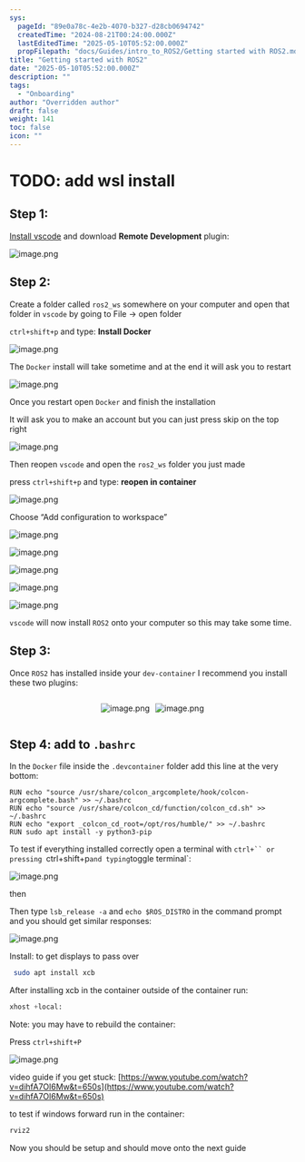 ```yaml
---
sys:
  pageId: "89e0a78c-4e2b-4070-b327-d28cb0694742"
  createdTime: "2024-08-21T00:24:00.000Z"
  lastEditedTime: "2025-05-10T05:52:00.000Z"
  propFilepath: "docs/Guides/intro_to_ROS2/Getting started with ROS2.md"
title: "Getting started with ROS2"
date: "2025-05-10T05:52:00.000Z"
description: ""
tags:
  - "Onboarding"
author: "Overridden author"
draft: false
weight: 141
toc: false
icon: ""
---
```


# TODO: add wsl install

## Step 1:

[Install vscode](https://code.visualstudio.com/download) and download **Remote Development** plugin:

![image.png](https://prod-files-secure.s3.us-west-2.amazonaws.com/d518164a-d88e-44d1-a4ee-3adb3bd8bce0/efb52993-1881-4a40-b95e-6f020334f022/image.png?X-Amz-Algorithm=AWS4-HMAC-SHA256&X-Amz-Content-Sha256=UNSIGNED-PAYLOAD&X-Amz-Credential=ASIAZI2LB466XE44CV2A%2F20250605%2Fus-west-2%2Fs3%2Faws4_request&X-Amz-Date=20250605T090950Z&X-Amz-Expires=3600&X-Amz-Security-Token=IQoJb3JpZ2luX2VjEGkaCXVzLXdlc3QtMiJIMEYCIQClx0axhKnBtIHO8chWrSQHbinpRDmM%2BKkgIoSxEQgUzgIhAJveJvNqfVlpPXS7t0wJg3bhAtgVT%2Bp5EGgg%2BnrbkcckKv8DCEIQABoMNjM3NDIzMTgzODA1IgyQRul9iS9apFC8T8kq3APqMAExjBP%2Fm2kD2oTyMHvPc6G40m9a8%2FWrnWtuUy5Ai94Vua2PIJyOo2yxNX5nItjlpznHEzrN1ZrrH%2B1XJ43uT9nPpZOFQEosZmB7nnpTzoG3GDN%2FsTXJFMnhNEsCouzbgRERam5fKIie9WiqxGPG8i%2BbCnDF4k4eUyYMXqAui7nMEfNGhn0miWggu9lzCYvG1XNBg5yRhdFapVeLunlRalLEOSvKvDCEhpAv2mHCBED0NwBSp04Tc83TqIjepxq%2B7hWIQ6GxLTm7n2zZPrjR1MtN9prv1jd6WY6icjOJoZdV2JeCBC%2F%2BVKieDpRJRGDFndqQ0GdFfONOwDqhZ2UV41QDVW38TiBy%2B8ZiOVy3sSOt7SOnreLZ3Q6KLkWP4DXres5ktdInZCzMfOyrtSeLuJ1fxK6tDNI%2BpdIOf2qQ%2FYdC%2B5zUj8P42hwwEIIVt4eqN5jpSFiwX40%2Be0RR23oCp07GFAGkBurFK0wUq6CtCzwGbnmDf81MnDzM%2BPtygtY0Z%2BkZrZlUbAin6Lkzdjs9cNF6u8a93bdyhLgx0qXvVi1AmpRfFi6CeNQvwZM4MsGUFfyjPaya5naZtH%2B%2BUQk5y3EFvhbwsszZ2feHNiemx4E2CBhJ7LMKiIdtoDCwroXCBjqkAbvLqKTeYFpYDG73FHeK0PVN62YJf99YSWeMb6fxLZNcJzsVRq8Deqtl4nFUHiZw7fTY4gErVpM7tC8F1IyuGk2vQUgjj4M%2F8aF1rU4w6IqHD6YiwjgfLmgTUl9QlUnumhR2Wav%2FpScEti61MmJtbL%2FgaoxWRsh7kaLLE7QAAloSY0L664HQXA4I%2Bug8VGQmOaJ1MPUX0XDHaOD3aNAuxK%2Bq0jbC&X-Amz-Signature=f6f5ca70395f41cef81cc1ba86fc9f57eee925eddf57946f4b9e1f7907dda500&X-Amz-SignedHeaders=host&x-id=GetObject)

## Step 2:

Create a folder called `ros2_ws` somewhere on your computer and open that folder in `vscode` by going to File → open folder 

`ctrl+shift+p` and type: **Install Docker**

![image.png](https://prod-files-secure.s3.us-west-2.amazonaws.com/d518164a-d88e-44d1-a4ee-3adb3bd8bce0/2269dc0e-1cd5-47ff-bceb-c04ad9b2eab0/image.png?X-Amz-Algorithm=AWS4-HMAC-SHA256&X-Amz-Content-Sha256=UNSIGNED-PAYLOAD&X-Amz-Credential=ASIAZI2LB466XE44CV2A%2F20250605%2Fus-west-2%2Fs3%2Faws4_request&X-Amz-Date=20250605T090950Z&X-Amz-Expires=3600&X-Amz-Security-Token=IQoJb3JpZ2luX2VjEGkaCXVzLXdlc3QtMiJIMEYCIQClx0axhKnBtIHO8chWrSQHbinpRDmM%2BKkgIoSxEQgUzgIhAJveJvNqfVlpPXS7t0wJg3bhAtgVT%2Bp5EGgg%2BnrbkcckKv8DCEIQABoMNjM3NDIzMTgzODA1IgyQRul9iS9apFC8T8kq3APqMAExjBP%2Fm2kD2oTyMHvPc6G40m9a8%2FWrnWtuUy5Ai94Vua2PIJyOo2yxNX5nItjlpznHEzrN1ZrrH%2B1XJ43uT9nPpZOFQEosZmB7nnpTzoG3GDN%2FsTXJFMnhNEsCouzbgRERam5fKIie9WiqxGPG8i%2BbCnDF4k4eUyYMXqAui7nMEfNGhn0miWggu9lzCYvG1XNBg5yRhdFapVeLunlRalLEOSvKvDCEhpAv2mHCBED0NwBSp04Tc83TqIjepxq%2B7hWIQ6GxLTm7n2zZPrjR1MtN9prv1jd6WY6icjOJoZdV2JeCBC%2F%2BVKieDpRJRGDFndqQ0GdFfONOwDqhZ2UV41QDVW38TiBy%2B8ZiOVy3sSOt7SOnreLZ3Q6KLkWP4DXres5ktdInZCzMfOyrtSeLuJ1fxK6tDNI%2BpdIOf2qQ%2FYdC%2B5zUj8P42hwwEIIVt4eqN5jpSFiwX40%2Be0RR23oCp07GFAGkBurFK0wUq6CtCzwGbnmDf81MnDzM%2BPtygtY0Z%2BkZrZlUbAin6Lkzdjs9cNF6u8a93bdyhLgx0qXvVi1AmpRfFi6CeNQvwZM4MsGUFfyjPaya5naZtH%2B%2BUQk5y3EFvhbwsszZ2feHNiemx4E2CBhJ7LMKiIdtoDCwroXCBjqkAbvLqKTeYFpYDG73FHeK0PVN62YJf99YSWeMb6fxLZNcJzsVRq8Deqtl4nFUHiZw7fTY4gErVpM7tC8F1IyuGk2vQUgjj4M%2F8aF1rU4w6IqHD6YiwjgfLmgTUl9QlUnumhR2Wav%2FpScEti61MmJtbL%2FgaoxWRsh7kaLLE7QAAloSY0L664HQXA4I%2Bug8VGQmOaJ1MPUX0XDHaOD3aNAuxK%2Bq0jbC&X-Amz-Signature=784c0ec59e2f82eef4af6c5c2dda4338132c2eb886492e5727ea7b7c75f9f98b&X-Amz-SignedHeaders=host&x-id=GetObject)

The `Docker` install will take sometime and at the end it will ask you to restart

![image.png](https://prod-files-secure.s3.us-west-2.amazonaws.com/d518164a-d88e-44d1-a4ee-3adb3bd8bce0/ed233f78-be33-4b1f-b89c-9c346c0e961e/image.png?X-Amz-Algorithm=AWS4-HMAC-SHA256&X-Amz-Content-Sha256=UNSIGNED-PAYLOAD&X-Amz-Credential=ASIAZI2LB466XE44CV2A%2F20250605%2Fus-west-2%2Fs3%2Faws4_request&X-Amz-Date=20250605T090950Z&X-Amz-Expires=3600&X-Amz-Security-Token=IQoJb3JpZ2luX2VjEGkaCXVzLXdlc3QtMiJIMEYCIQClx0axhKnBtIHO8chWrSQHbinpRDmM%2BKkgIoSxEQgUzgIhAJveJvNqfVlpPXS7t0wJg3bhAtgVT%2Bp5EGgg%2BnrbkcckKv8DCEIQABoMNjM3NDIzMTgzODA1IgyQRul9iS9apFC8T8kq3APqMAExjBP%2Fm2kD2oTyMHvPc6G40m9a8%2FWrnWtuUy5Ai94Vua2PIJyOo2yxNX5nItjlpznHEzrN1ZrrH%2B1XJ43uT9nPpZOFQEosZmB7nnpTzoG3GDN%2FsTXJFMnhNEsCouzbgRERam5fKIie9WiqxGPG8i%2BbCnDF4k4eUyYMXqAui7nMEfNGhn0miWggu9lzCYvG1XNBg5yRhdFapVeLunlRalLEOSvKvDCEhpAv2mHCBED0NwBSp04Tc83TqIjepxq%2B7hWIQ6GxLTm7n2zZPrjR1MtN9prv1jd6WY6icjOJoZdV2JeCBC%2F%2BVKieDpRJRGDFndqQ0GdFfONOwDqhZ2UV41QDVW38TiBy%2B8ZiOVy3sSOt7SOnreLZ3Q6KLkWP4DXres5ktdInZCzMfOyrtSeLuJ1fxK6tDNI%2BpdIOf2qQ%2FYdC%2B5zUj8P42hwwEIIVt4eqN5jpSFiwX40%2Be0RR23oCp07GFAGkBurFK0wUq6CtCzwGbnmDf81MnDzM%2BPtygtY0Z%2BkZrZlUbAin6Lkzdjs9cNF6u8a93bdyhLgx0qXvVi1AmpRfFi6CeNQvwZM4MsGUFfyjPaya5naZtH%2B%2BUQk5y3EFvhbwsszZ2feHNiemx4E2CBhJ7LMKiIdtoDCwroXCBjqkAbvLqKTeYFpYDG73FHeK0PVN62YJf99YSWeMb6fxLZNcJzsVRq8Deqtl4nFUHiZw7fTY4gErVpM7tC8F1IyuGk2vQUgjj4M%2F8aF1rU4w6IqHD6YiwjgfLmgTUl9QlUnumhR2Wav%2FpScEti61MmJtbL%2FgaoxWRsh7kaLLE7QAAloSY0L664HQXA4I%2Bug8VGQmOaJ1MPUX0XDHaOD3aNAuxK%2Bq0jbC&X-Amz-Signature=9005bedb824bf5c514c85e19d43ecc7bc9c8d47ce3ccf164e316b81edb7adc3f&X-Amz-SignedHeaders=host&x-id=GetObject)

Once you restart open `Docker` and finish the installation

It will ask you to make an account but you can just press skip on the top right

![image.png](https://prod-files-secure.s3.us-west-2.amazonaws.com/d518164a-d88e-44d1-a4ee-3adb3bd8bce0/21010ad9-1659-4fd9-9f59-9932a09b2a3d/image.png?X-Amz-Algorithm=AWS4-HMAC-SHA256&X-Amz-Content-Sha256=UNSIGNED-PAYLOAD&X-Amz-Credential=ASIAZI2LB466XE44CV2A%2F20250605%2Fus-west-2%2Fs3%2Faws4_request&X-Amz-Date=20250605T090950Z&X-Amz-Expires=3600&X-Amz-Security-Token=IQoJb3JpZ2luX2VjEGkaCXVzLXdlc3QtMiJIMEYCIQClx0axhKnBtIHO8chWrSQHbinpRDmM%2BKkgIoSxEQgUzgIhAJveJvNqfVlpPXS7t0wJg3bhAtgVT%2Bp5EGgg%2BnrbkcckKv8DCEIQABoMNjM3NDIzMTgzODA1IgyQRul9iS9apFC8T8kq3APqMAExjBP%2Fm2kD2oTyMHvPc6G40m9a8%2FWrnWtuUy5Ai94Vua2PIJyOo2yxNX5nItjlpznHEzrN1ZrrH%2B1XJ43uT9nPpZOFQEosZmB7nnpTzoG3GDN%2FsTXJFMnhNEsCouzbgRERam5fKIie9WiqxGPG8i%2BbCnDF4k4eUyYMXqAui7nMEfNGhn0miWggu9lzCYvG1XNBg5yRhdFapVeLunlRalLEOSvKvDCEhpAv2mHCBED0NwBSp04Tc83TqIjepxq%2B7hWIQ6GxLTm7n2zZPrjR1MtN9prv1jd6WY6icjOJoZdV2JeCBC%2F%2BVKieDpRJRGDFndqQ0GdFfONOwDqhZ2UV41QDVW38TiBy%2B8ZiOVy3sSOt7SOnreLZ3Q6KLkWP4DXres5ktdInZCzMfOyrtSeLuJ1fxK6tDNI%2BpdIOf2qQ%2FYdC%2B5zUj8P42hwwEIIVt4eqN5jpSFiwX40%2Be0RR23oCp07GFAGkBurFK0wUq6CtCzwGbnmDf81MnDzM%2BPtygtY0Z%2BkZrZlUbAin6Lkzdjs9cNF6u8a93bdyhLgx0qXvVi1AmpRfFi6CeNQvwZM4MsGUFfyjPaya5naZtH%2B%2BUQk5y3EFvhbwsszZ2feHNiemx4E2CBhJ7LMKiIdtoDCwroXCBjqkAbvLqKTeYFpYDG73FHeK0PVN62YJf99YSWeMb6fxLZNcJzsVRq8Deqtl4nFUHiZw7fTY4gErVpM7tC8F1IyuGk2vQUgjj4M%2F8aF1rU4w6IqHD6YiwjgfLmgTUl9QlUnumhR2Wav%2FpScEti61MmJtbL%2FgaoxWRsh7kaLLE7QAAloSY0L664HQXA4I%2Bug8VGQmOaJ1MPUX0XDHaOD3aNAuxK%2Bq0jbC&X-Amz-Signature=41de91791703280acbcad58c8a02909f68aa76a84a252820c436d2f16b89259d&X-Amz-SignedHeaders=host&x-id=GetObject)

Then reopen `vscode` and open the `ros2_ws` folder you just made

press `ctrl+shift+p` and type: **reopen in container**

![image.png](https://prod-files-secure.s3.us-west-2.amazonaws.com/d518164a-d88e-44d1-a4ee-3adb3bd8bce0/4e93b8c2-41ad-488c-8095-c74205196118/image.png?X-Amz-Algorithm=AWS4-HMAC-SHA256&X-Amz-Content-Sha256=UNSIGNED-PAYLOAD&X-Amz-Credential=ASIAZI2LB466XE44CV2A%2F20250605%2Fus-west-2%2Fs3%2Faws4_request&X-Amz-Date=20250605T090950Z&X-Amz-Expires=3600&X-Amz-Security-Token=IQoJb3JpZ2luX2VjEGkaCXVzLXdlc3QtMiJIMEYCIQClx0axhKnBtIHO8chWrSQHbinpRDmM%2BKkgIoSxEQgUzgIhAJveJvNqfVlpPXS7t0wJg3bhAtgVT%2Bp5EGgg%2BnrbkcckKv8DCEIQABoMNjM3NDIzMTgzODA1IgyQRul9iS9apFC8T8kq3APqMAExjBP%2Fm2kD2oTyMHvPc6G40m9a8%2FWrnWtuUy5Ai94Vua2PIJyOo2yxNX5nItjlpznHEzrN1ZrrH%2B1XJ43uT9nPpZOFQEosZmB7nnpTzoG3GDN%2FsTXJFMnhNEsCouzbgRERam5fKIie9WiqxGPG8i%2BbCnDF4k4eUyYMXqAui7nMEfNGhn0miWggu9lzCYvG1XNBg5yRhdFapVeLunlRalLEOSvKvDCEhpAv2mHCBED0NwBSp04Tc83TqIjepxq%2B7hWIQ6GxLTm7n2zZPrjR1MtN9prv1jd6WY6icjOJoZdV2JeCBC%2F%2BVKieDpRJRGDFndqQ0GdFfONOwDqhZ2UV41QDVW38TiBy%2B8ZiOVy3sSOt7SOnreLZ3Q6KLkWP4DXres5ktdInZCzMfOyrtSeLuJ1fxK6tDNI%2BpdIOf2qQ%2FYdC%2B5zUj8P42hwwEIIVt4eqN5jpSFiwX40%2Be0RR23oCp07GFAGkBurFK0wUq6CtCzwGbnmDf81MnDzM%2BPtygtY0Z%2BkZrZlUbAin6Lkzdjs9cNF6u8a93bdyhLgx0qXvVi1AmpRfFi6CeNQvwZM4MsGUFfyjPaya5naZtH%2B%2BUQk5y3EFvhbwsszZ2feHNiemx4E2CBhJ7LMKiIdtoDCwroXCBjqkAbvLqKTeYFpYDG73FHeK0PVN62YJf99YSWeMb6fxLZNcJzsVRq8Deqtl4nFUHiZw7fTY4gErVpM7tC8F1IyuGk2vQUgjj4M%2F8aF1rU4w6IqHD6YiwjgfLmgTUl9QlUnumhR2Wav%2FpScEti61MmJtbL%2FgaoxWRsh7kaLLE7QAAloSY0L664HQXA4I%2Bug8VGQmOaJ1MPUX0XDHaOD3aNAuxK%2Bq0jbC&X-Amz-Signature=d3bff01175002fbdd81dba818c3ebab4fbdf86f4cec6f3d6f1044005fe5cabcf&X-Amz-SignedHeaders=host&x-id=GetObject)

Choose “Add configuration to workspace”

![image.png](https://prod-files-secure.s3.us-west-2.amazonaws.com/d518164a-d88e-44d1-a4ee-3adb3bd8bce0/9560b282-5060-4989-ba37-97e7b2c22476/image.png?X-Amz-Algorithm=AWS4-HMAC-SHA256&X-Amz-Content-Sha256=UNSIGNED-PAYLOAD&X-Amz-Credential=ASIAZI2LB466XE44CV2A%2F20250605%2Fus-west-2%2Fs3%2Faws4_request&X-Amz-Date=20250605T090950Z&X-Amz-Expires=3600&X-Amz-Security-Token=IQoJb3JpZ2luX2VjEGkaCXVzLXdlc3QtMiJIMEYCIQClx0axhKnBtIHO8chWrSQHbinpRDmM%2BKkgIoSxEQgUzgIhAJveJvNqfVlpPXS7t0wJg3bhAtgVT%2Bp5EGgg%2BnrbkcckKv8DCEIQABoMNjM3NDIzMTgzODA1IgyQRul9iS9apFC8T8kq3APqMAExjBP%2Fm2kD2oTyMHvPc6G40m9a8%2FWrnWtuUy5Ai94Vua2PIJyOo2yxNX5nItjlpznHEzrN1ZrrH%2B1XJ43uT9nPpZOFQEosZmB7nnpTzoG3GDN%2FsTXJFMnhNEsCouzbgRERam5fKIie9WiqxGPG8i%2BbCnDF4k4eUyYMXqAui7nMEfNGhn0miWggu9lzCYvG1XNBg5yRhdFapVeLunlRalLEOSvKvDCEhpAv2mHCBED0NwBSp04Tc83TqIjepxq%2B7hWIQ6GxLTm7n2zZPrjR1MtN9prv1jd6WY6icjOJoZdV2JeCBC%2F%2BVKieDpRJRGDFndqQ0GdFfONOwDqhZ2UV41QDVW38TiBy%2B8ZiOVy3sSOt7SOnreLZ3Q6KLkWP4DXres5ktdInZCzMfOyrtSeLuJ1fxK6tDNI%2BpdIOf2qQ%2FYdC%2B5zUj8P42hwwEIIVt4eqN5jpSFiwX40%2Be0RR23oCp07GFAGkBurFK0wUq6CtCzwGbnmDf81MnDzM%2BPtygtY0Z%2BkZrZlUbAin6Lkzdjs9cNF6u8a93bdyhLgx0qXvVi1AmpRfFi6CeNQvwZM4MsGUFfyjPaya5naZtH%2B%2BUQk5y3EFvhbwsszZ2feHNiemx4E2CBhJ7LMKiIdtoDCwroXCBjqkAbvLqKTeYFpYDG73FHeK0PVN62YJf99YSWeMb6fxLZNcJzsVRq8Deqtl4nFUHiZw7fTY4gErVpM7tC8F1IyuGk2vQUgjj4M%2F8aF1rU4w6IqHD6YiwjgfLmgTUl9QlUnumhR2Wav%2FpScEti61MmJtbL%2FgaoxWRsh7kaLLE7QAAloSY0L664HQXA4I%2Bug8VGQmOaJ1MPUX0XDHaOD3aNAuxK%2Bq0jbC&X-Amz-Signature=4c77b112f83bcb106d03f1b1f8805c51eac09d62c8ef6e39691991cc61aea65c&X-Amz-SignedHeaders=host&x-id=GetObject)

![image.png](https://prod-files-secure.s3.us-west-2.amazonaws.com/d518164a-d88e-44d1-a4ee-3adb3bd8bce0/2ee63f81-886b-48e8-a553-dc6e5eac99e4/image.png?X-Amz-Algorithm=AWS4-HMAC-SHA256&X-Amz-Content-Sha256=UNSIGNED-PAYLOAD&X-Amz-Credential=ASIAZI2LB466XE44CV2A%2F20250605%2Fus-west-2%2Fs3%2Faws4_request&X-Amz-Date=20250605T090950Z&X-Amz-Expires=3600&X-Amz-Security-Token=IQoJb3JpZ2luX2VjEGkaCXVzLXdlc3QtMiJIMEYCIQClx0axhKnBtIHO8chWrSQHbinpRDmM%2BKkgIoSxEQgUzgIhAJveJvNqfVlpPXS7t0wJg3bhAtgVT%2Bp5EGgg%2BnrbkcckKv8DCEIQABoMNjM3NDIzMTgzODA1IgyQRul9iS9apFC8T8kq3APqMAExjBP%2Fm2kD2oTyMHvPc6G40m9a8%2FWrnWtuUy5Ai94Vua2PIJyOo2yxNX5nItjlpznHEzrN1ZrrH%2B1XJ43uT9nPpZOFQEosZmB7nnpTzoG3GDN%2FsTXJFMnhNEsCouzbgRERam5fKIie9WiqxGPG8i%2BbCnDF4k4eUyYMXqAui7nMEfNGhn0miWggu9lzCYvG1XNBg5yRhdFapVeLunlRalLEOSvKvDCEhpAv2mHCBED0NwBSp04Tc83TqIjepxq%2B7hWIQ6GxLTm7n2zZPrjR1MtN9prv1jd6WY6icjOJoZdV2JeCBC%2F%2BVKieDpRJRGDFndqQ0GdFfONOwDqhZ2UV41QDVW38TiBy%2B8ZiOVy3sSOt7SOnreLZ3Q6KLkWP4DXres5ktdInZCzMfOyrtSeLuJ1fxK6tDNI%2BpdIOf2qQ%2FYdC%2B5zUj8P42hwwEIIVt4eqN5jpSFiwX40%2Be0RR23oCp07GFAGkBurFK0wUq6CtCzwGbnmDf81MnDzM%2BPtygtY0Z%2BkZrZlUbAin6Lkzdjs9cNF6u8a93bdyhLgx0qXvVi1AmpRfFi6CeNQvwZM4MsGUFfyjPaya5naZtH%2B%2BUQk5y3EFvhbwsszZ2feHNiemx4E2CBhJ7LMKiIdtoDCwroXCBjqkAbvLqKTeYFpYDG73FHeK0PVN62YJf99YSWeMb6fxLZNcJzsVRq8Deqtl4nFUHiZw7fTY4gErVpM7tC8F1IyuGk2vQUgjj4M%2F8aF1rU4w6IqHD6YiwjgfLmgTUl9QlUnumhR2Wav%2FpScEti61MmJtbL%2FgaoxWRsh7kaLLE7QAAloSY0L664HQXA4I%2Bug8VGQmOaJ1MPUX0XDHaOD3aNAuxK%2Bq0jbC&X-Amz-Signature=ff6d0727d8dc3f41c799761071e7bd1dfc5f9d03a08966795bcb2bf7e00ab3c7&X-Amz-SignedHeaders=host&x-id=GetObject)

![image.png](https://prod-files-secure.s3.us-west-2.amazonaws.com/d518164a-d88e-44d1-a4ee-3adb3bd8bce0/ae1580b2-b048-407e-aed9-b584224a7a04/image.png?X-Amz-Algorithm=AWS4-HMAC-SHA256&X-Amz-Content-Sha256=UNSIGNED-PAYLOAD&X-Amz-Credential=ASIAZI2LB466XE44CV2A%2F20250605%2Fus-west-2%2Fs3%2Faws4_request&X-Amz-Date=20250605T090950Z&X-Amz-Expires=3600&X-Amz-Security-Token=IQoJb3JpZ2luX2VjEGkaCXVzLXdlc3QtMiJIMEYCIQClx0axhKnBtIHO8chWrSQHbinpRDmM%2BKkgIoSxEQgUzgIhAJveJvNqfVlpPXS7t0wJg3bhAtgVT%2Bp5EGgg%2BnrbkcckKv8DCEIQABoMNjM3NDIzMTgzODA1IgyQRul9iS9apFC8T8kq3APqMAExjBP%2Fm2kD2oTyMHvPc6G40m9a8%2FWrnWtuUy5Ai94Vua2PIJyOo2yxNX5nItjlpznHEzrN1ZrrH%2B1XJ43uT9nPpZOFQEosZmB7nnpTzoG3GDN%2FsTXJFMnhNEsCouzbgRERam5fKIie9WiqxGPG8i%2BbCnDF4k4eUyYMXqAui7nMEfNGhn0miWggu9lzCYvG1XNBg5yRhdFapVeLunlRalLEOSvKvDCEhpAv2mHCBED0NwBSp04Tc83TqIjepxq%2B7hWIQ6GxLTm7n2zZPrjR1MtN9prv1jd6WY6icjOJoZdV2JeCBC%2F%2BVKieDpRJRGDFndqQ0GdFfONOwDqhZ2UV41QDVW38TiBy%2B8ZiOVy3sSOt7SOnreLZ3Q6KLkWP4DXres5ktdInZCzMfOyrtSeLuJ1fxK6tDNI%2BpdIOf2qQ%2FYdC%2B5zUj8P42hwwEIIVt4eqN5jpSFiwX40%2Be0RR23oCp07GFAGkBurFK0wUq6CtCzwGbnmDf81MnDzM%2BPtygtY0Z%2BkZrZlUbAin6Lkzdjs9cNF6u8a93bdyhLgx0qXvVi1AmpRfFi6CeNQvwZM4MsGUFfyjPaya5naZtH%2B%2BUQk5y3EFvhbwsszZ2feHNiemx4E2CBhJ7LMKiIdtoDCwroXCBjqkAbvLqKTeYFpYDG73FHeK0PVN62YJf99YSWeMb6fxLZNcJzsVRq8Deqtl4nFUHiZw7fTY4gErVpM7tC8F1IyuGk2vQUgjj4M%2F8aF1rU4w6IqHD6YiwjgfLmgTUl9QlUnumhR2Wav%2FpScEti61MmJtbL%2FgaoxWRsh7kaLLE7QAAloSY0L664HQXA4I%2Bug8VGQmOaJ1MPUX0XDHaOD3aNAuxK%2Bq0jbC&X-Amz-Signature=25d3983650e50bec346a9371d47a165232d83989948bae7d8367fb137e7a24d5&X-Amz-SignedHeaders=host&x-id=GetObject)

![image.png](https://prod-files-secure.s3.us-west-2.amazonaws.com/d518164a-d88e-44d1-a4ee-3adb3bd8bce0/53255b28-f75e-430f-b9e3-c0ac8577e42b/image.png?X-Amz-Algorithm=AWS4-HMAC-SHA256&X-Amz-Content-Sha256=UNSIGNED-PAYLOAD&X-Amz-Credential=ASIAZI2LB466XE44CV2A%2F20250605%2Fus-west-2%2Fs3%2Faws4_request&X-Amz-Date=20250605T090950Z&X-Amz-Expires=3600&X-Amz-Security-Token=IQoJb3JpZ2luX2VjEGkaCXVzLXdlc3QtMiJIMEYCIQClx0axhKnBtIHO8chWrSQHbinpRDmM%2BKkgIoSxEQgUzgIhAJveJvNqfVlpPXS7t0wJg3bhAtgVT%2Bp5EGgg%2BnrbkcckKv8DCEIQABoMNjM3NDIzMTgzODA1IgyQRul9iS9apFC8T8kq3APqMAExjBP%2Fm2kD2oTyMHvPc6G40m9a8%2FWrnWtuUy5Ai94Vua2PIJyOo2yxNX5nItjlpznHEzrN1ZrrH%2B1XJ43uT9nPpZOFQEosZmB7nnpTzoG3GDN%2FsTXJFMnhNEsCouzbgRERam5fKIie9WiqxGPG8i%2BbCnDF4k4eUyYMXqAui7nMEfNGhn0miWggu9lzCYvG1XNBg5yRhdFapVeLunlRalLEOSvKvDCEhpAv2mHCBED0NwBSp04Tc83TqIjepxq%2B7hWIQ6GxLTm7n2zZPrjR1MtN9prv1jd6WY6icjOJoZdV2JeCBC%2F%2BVKieDpRJRGDFndqQ0GdFfONOwDqhZ2UV41QDVW38TiBy%2B8ZiOVy3sSOt7SOnreLZ3Q6KLkWP4DXres5ktdInZCzMfOyrtSeLuJ1fxK6tDNI%2BpdIOf2qQ%2FYdC%2B5zUj8P42hwwEIIVt4eqN5jpSFiwX40%2Be0RR23oCp07GFAGkBurFK0wUq6CtCzwGbnmDf81MnDzM%2BPtygtY0Z%2BkZrZlUbAin6Lkzdjs9cNF6u8a93bdyhLgx0qXvVi1AmpRfFi6CeNQvwZM4MsGUFfyjPaya5naZtH%2B%2BUQk5y3EFvhbwsszZ2feHNiemx4E2CBhJ7LMKiIdtoDCwroXCBjqkAbvLqKTeYFpYDG73FHeK0PVN62YJf99YSWeMb6fxLZNcJzsVRq8Deqtl4nFUHiZw7fTY4gErVpM7tC8F1IyuGk2vQUgjj4M%2F8aF1rU4w6IqHD6YiwjgfLmgTUl9QlUnumhR2Wav%2FpScEti61MmJtbL%2FgaoxWRsh7kaLLE7QAAloSY0L664HQXA4I%2Bug8VGQmOaJ1MPUX0XDHaOD3aNAuxK%2Bq0jbC&X-Amz-Signature=0c5eec0bbf56db17f5e267c4b862386d1cfac757f9e98b6245e9f8b1089cd008&X-Amz-SignedHeaders=host&x-id=GetObject)

![image.png](https://prod-files-secure.s3.us-west-2.amazonaws.com/d518164a-d88e-44d1-a4ee-3adb3bd8bce0/7c562767-5af9-4ffb-97d1-327bcdf4ee00/image.png?X-Amz-Algorithm=AWS4-HMAC-SHA256&X-Amz-Content-Sha256=UNSIGNED-PAYLOAD&X-Amz-Credential=ASIAZI2LB466XE44CV2A%2F20250605%2Fus-west-2%2Fs3%2Faws4_request&X-Amz-Date=20250605T090950Z&X-Amz-Expires=3600&X-Amz-Security-Token=IQoJb3JpZ2luX2VjEGkaCXVzLXdlc3QtMiJIMEYCIQClx0axhKnBtIHO8chWrSQHbinpRDmM%2BKkgIoSxEQgUzgIhAJveJvNqfVlpPXS7t0wJg3bhAtgVT%2Bp5EGgg%2BnrbkcckKv8DCEIQABoMNjM3NDIzMTgzODA1IgyQRul9iS9apFC8T8kq3APqMAExjBP%2Fm2kD2oTyMHvPc6G40m9a8%2FWrnWtuUy5Ai94Vua2PIJyOo2yxNX5nItjlpznHEzrN1ZrrH%2B1XJ43uT9nPpZOFQEosZmB7nnpTzoG3GDN%2FsTXJFMnhNEsCouzbgRERam5fKIie9WiqxGPG8i%2BbCnDF4k4eUyYMXqAui7nMEfNGhn0miWggu9lzCYvG1XNBg5yRhdFapVeLunlRalLEOSvKvDCEhpAv2mHCBED0NwBSp04Tc83TqIjepxq%2B7hWIQ6GxLTm7n2zZPrjR1MtN9prv1jd6WY6icjOJoZdV2JeCBC%2F%2BVKieDpRJRGDFndqQ0GdFfONOwDqhZ2UV41QDVW38TiBy%2B8ZiOVy3sSOt7SOnreLZ3Q6KLkWP4DXres5ktdInZCzMfOyrtSeLuJ1fxK6tDNI%2BpdIOf2qQ%2FYdC%2B5zUj8P42hwwEIIVt4eqN5jpSFiwX40%2Be0RR23oCp07GFAGkBurFK0wUq6CtCzwGbnmDf81MnDzM%2BPtygtY0Z%2BkZrZlUbAin6Lkzdjs9cNF6u8a93bdyhLgx0qXvVi1AmpRfFi6CeNQvwZM4MsGUFfyjPaya5naZtH%2B%2BUQk5y3EFvhbwsszZ2feHNiemx4E2CBhJ7LMKiIdtoDCwroXCBjqkAbvLqKTeYFpYDG73FHeK0PVN62YJf99YSWeMb6fxLZNcJzsVRq8Deqtl4nFUHiZw7fTY4gErVpM7tC8F1IyuGk2vQUgjj4M%2F8aF1rU4w6IqHD6YiwjgfLmgTUl9QlUnumhR2Wav%2FpScEti61MmJtbL%2FgaoxWRsh7kaLLE7QAAloSY0L664HQXA4I%2Bug8VGQmOaJ1MPUX0XDHaOD3aNAuxK%2Bq0jbC&X-Amz-Signature=91a67c519cad4a687b4cb62cf89d4957b273aa1bf58c16841ebade5883eb9ef1&X-Amz-SignedHeaders=host&x-id=GetObject)

`vscode` will now install `ROS2` onto your computer so this may take some time.

## Step 3:

Once `ROS2` has installed inside your `dev-container` I recommend you install these two plugins:

<div style="display: flex;flex-direction: row; column-gap:10px; max-width: 630px;justify-content: center;">
<div>

![image.png](https://prod-files-secure.s3.us-west-2.amazonaws.com/d518164a-d88e-44d1-a4ee-3adb3bd8bce0/3fc3d550-5a54-4ba1-ba6b-faa01cdb7369/image.png?X-Amz-Algorithm=AWS4-HMAC-SHA256&X-Amz-Content-Sha256=UNSIGNED-PAYLOAD&X-Amz-Credential=ASIAZI2LB466Y7DZDPFD%2F20250605%2Fus-west-2%2Fs3%2Faws4_request&X-Amz-Date=20250605T090952Z&X-Amz-Expires=3600&X-Amz-Security-Token=IQoJb3JpZ2luX2VjEGkaCXVzLXdlc3QtMiJHMEUCIQDMqHIoY9KxChtEEzwNpTVC%2BLTA%2F8jTKuWCCOc7pwDL9gIgJUZBTqFldPzPYaOIbWJj3QsykM1jFGiUT%2BHB%2Bw%2Baf6Mq%2FwMIQhAAGgw2Mzc0MjMxODM4MDUiDIWhasiWgzJ%2FxPHfOircA4ZKsEhKx1ieZsRazz35F2rw5YXayYS9AxYekJuU8LHHxyogF9RxrL3%2B7bkPhOTnXaStxa5gcqPcbIpc1Y4c5I2BfqyPNQMcclodeUsASVxvdWBUh6LDlfqvmMhPPgHzIHk5Hc30R4YyInKBW%2F9etbqA0%2F3Om7lgqEkkuV3g2F3rUUMkUGt9cSjXLICaBXkrwNaVILVik5pIrbRr7b6Yq05knOyfL7U1CiHcZnKapLpkK108fniHtw5ix5V54ufR2ZyMcPnORWVhCGACBFF3ARQmiL5l0UNKs7%2BdI3Fmojl68KL%2FHB607%2BTGZVZrUDGxtRHymZON0VRQm26hlKdLWyovyxn8ssPIRfCP%2Bne9cmhX223BfOOBoe2zkKnW1Ceaek5%2FTN9jSVbesxTgVSVYl3U84o%2BLVOQVeKfnHgz0JQnflLlmn0WyYjdz6qN7YvKFouSDC%2FdVbbtPFmfBQyIW24Gkbsr0kQ7JzTADKC1R7xhxd9fXM5iflet78bqzl%2F0Xfq0o8W5EtCtBR4OJs2uF1f0SCgk3rV3pjhFEPQ3h5lKUI0SUdl8xu%2B7%2FODOLhailQg0lnRZiD1p0C%2FH1d9o9oHfbgdHTPKE1Ul7wTDJiw%2FBjK0DKfQwyDfXTk9gAMMq0hcIGOqUBkH0hWI6v7EQMumoxGy0PUvuQPmTjRSzjdmYT7vz3oYQp%2Ft9a42oG0UdEVwgi44okOD1KAFfRPacYcmWq%2BciPVK1DNpwj4DYTo1eAIoIZwmZjK6vNyvNz2t098U8KN9Px0jN8dUmJW4yk61HceK%2F89cWbqjDEiwkFF60TudlJi3RFOrsE%2FOh9Lumy6zuPAPlqLY3UFnies%2FdcldPzdYPPPEwEQT0n&X-Amz-Signature=a0857c8e567d5927038486b621d7f7e1758a4fc706c8cc299daa372186454816&X-Amz-SignedHeaders=host&x-id=GetObject)

</div>
<div>

![image.png](https://prod-files-secure.s3.us-west-2.amazonaws.com/d518164a-d88e-44d1-a4ee-3adb3bd8bce0/d994cc66-13c2-4093-a5a3-f84cf4601a82/image.png?X-Amz-Algorithm=AWS4-HMAC-SHA256&X-Amz-Content-Sha256=UNSIGNED-PAYLOAD&X-Amz-Credential=ASIAZI2LB466W5EVP2A7%2F20250605%2Fus-west-2%2Fs3%2Faws4_request&X-Amz-Date=20250605T090952Z&X-Amz-Expires=3600&X-Amz-Security-Token=IQoJb3JpZ2luX2VjEGkaCXVzLXdlc3QtMiJHMEUCIAcU2KyWmLXN28msEdiWq8ZAlSu0XTI%2BN9zCietN4br6AiEAi1qAluqGhw7%2FYLiCLL7k%2BKO0FgVTAiRRkNMm5qMMp0cq%2FwMIQhAAGgw2Mzc0MjMxODM4MDUiDCmeKtsGZmbpIl%2FJnircAyCzxumhjfv%2BG%2FWFV1l4gpRQdpyHkpFeS8QZrWH2qTtB2GRlTt1mJRjtN0gNBk6w2x6dkieojWLYHPElBRDqYLlx8NpMI%2FDUDfwuaa3zL8SHNNy1%2BP1ZRk7naN5x%2B44Zj8BPjOERKcRs1Q9rFq7D9jXatJ3De1GPh0bn8oE5N16LZwyFAbaLne54F%2FGJUxM0vsD9N90khQ3WxlGBCv1k1ZD4r5Ai8DbFnwfb80hZfe8MWiv7BCip7MMF1p%2BfMpG0IMD31yxsVZ6rgpzz%2B%2BI7xLoM2VyT4Napfu8xEeNt%2Fi3GoBHVeQQJpy7XkyVzmkwcTE9bXF%2FelP1HRr7QRfY3q5mxT9MZhggfzH1XS9yH%2BnInXDmWWwq9JgZ4ayBBJFvdUmY1RsZXlG8ArG8irea9N2KwpolVLVUph106T2TYm6HmALvRzAAMnmSEV9oD%2F2VDXVTLnausG0hUiY2anUwM43AWYDWLtoA5wQ0yJnSjFTlS8YBH1VNbYZSveYtWRkNpzqzHaufk1l7knb%2BpVqV3AHoaY%2B%2FWpG5a0WXdi9IErpHTa47Q%2BxBUJ0c5PcLtGpXjhqPvlb5f%2BhkQH9Kg3YDFPlzXhcZoCStPlNKEOVNLvvjqJTcaL5evlQdNTUZBMNWvhcIGOqUBPOKZ5qmBHUHAJ%2FnQwV8IJPZu4W%2FszV9lH%2Flfxq%2Fu3HxnU0uWMSve2LZ2bmgsY4AOg9eIMdUvyrzHSu4rCC3WABtx8o1TvpjDdV0HfqNJTqJnWoMFdYRMyGghHTG2xWjPh5VafCxi44UZEwFAoel2kmnQPVIdCWJMlEPPsXnhwyuv0tvbhEHXAvU%2F4bWT%2BGCdrQY4LEJMQ5suoWHSPVJrj72Q709q&X-Amz-Signature=350cfca51d1fa057d69b4eada5bca990096438ac2bd6ff99bf8c0248f8234add&X-Amz-SignedHeaders=host&x-id=GetObject)

</div>
</div>

## Step 4: add to `.bashrc`

In the `Docker` file inside the `.devcontainer` folder add this line at the very bottom: 

```docker
RUN echo "source /usr/share/colcon_argcomplete/hook/colcon-argcomplete.bash" >> ~/.bashrc
RUN echo "source /usr/share/colcon_cd/function/colcon_cd.sh" >> ~/.bashrc
RUN echo "export _colcon_cd_root=/opt/ros/humble/" >> ~/.bashrc
RUN sudo apt install -y python3-pip 
```

To test if everything installed correctly open a terminal with `ctrl+`` or pressing `ctrl+shift+p` and typing `toggle terminal`:

![image.png](https://prod-files-secure.s3.us-west-2.amazonaws.com/d518164a-d88e-44d1-a4ee-3adb3bd8bce0/6a4943d8-b04e-4c02-9a58-775f3384d1a5/image.png?X-Amz-Algorithm=AWS4-HMAC-SHA256&X-Amz-Content-Sha256=UNSIGNED-PAYLOAD&X-Amz-Credential=ASIAZI2LB466XE44CV2A%2F20250605%2Fus-west-2%2Fs3%2Faws4_request&X-Amz-Date=20250605T090950Z&X-Amz-Expires=3600&X-Amz-Security-Token=IQoJb3JpZ2luX2VjEGkaCXVzLXdlc3QtMiJIMEYCIQClx0axhKnBtIHO8chWrSQHbinpRDmM%2BKkgIoSxEQgUzgIhAJveJvNqfVlpPXS7t0wJg3bhAtgVT%2Bp5EGgg%2BnrbkcckKv8DCEIQABoMNjM3NDIzMTgzODA1IgyQRul9iS9apFC8T8kq3APqMAExjBP%2Fm2kD2oTyMHvPc6G40m9a8%2FWrnWtuUy5Ai94Vua2PIJyOo2yxNX5nItjlpznHEzrN1ZrrH%2B1XJ43uT9nPpZOFQEosZmB7nnpTzoG3GDN%2FsTXJFMnhNEsCouzbgRERam5fKIie9WiqxGPG8i%2BbCnDF4k4eUyYMXqAui7nMEfNGhn0miWggu9lzCYvG1XNBg5yRhdFapVeLunlRalLEOSvKvDCEhpAv2mHCBED0NwBSp04Tc83TqIjepxq%2B7hWIQ6GxLTm7n2zZPrjR1MtN9prv1jd6WY6icjOJoZdV2JeCBC%2F%2BVKieDpRJRGDFndqQ0GdFfONOwDqhZ2UV41QDVW38TiBy%2B8ZiOVy3sSOt7SOnreLZ3Q6KLkWP4DXres5ktdInZCzMfOyrtSeLuJ1fxK6tDNI%2BpdIOf2qQ%2FYdC%2B5zUj8P42hwwEIIVt4eqN5jpSFiwX40%2Be0RR23oCp07GFAGkBurFK0wUq6CtCzwGbnmDf81MnDzM%2BPtygtY0Z%2BkZrZlUbAin6Lkzdjs9cNF6u8a93bdyhLgx0qXvVi1AmpRfFi6CeNQvwZM4MsGUFfyjPaya5naZtH%2B%2BUQk5y3EFvhbwsszZ2feHNiemx4E2CBhJ7LMKiIdtoDCwroXCBjqkAbvLqKTeYFpYDG73FHeK0PVN62YJf99YSWeMb6fxLZNcJzsVRq8Deqtl4nFUHiZw7fTY4gErVpM7tC8F1IyuGk2vQUgjj4M%2F8aF1rU4w6IqHD6YiwjgfLmgTUl9QlUnumhR2Wav%2FpScEti61MmJtbL%2FgaoxWRsh7kaLLE7QAAloSY0L664HQXA4I%2Bug8VGQmOaJ1MPUX0XDHaOD3aNAuxK%2Bq0jbC&X-Amz-Signature=d0421d7c78611314a0fd35c7355aea421c14690d2ebb51445768879837f0e414&X-Amz-SignedHeaders=host&x-id=GetObject)

then 

Then type `lsb_release -a` and `echo $ROS_DISTRO` in the command prompt and you should get similar responses:

![image.png](https://prod-files-secure.s3.us-west-2.amazonaws.com/d518164a-d88e-44d1-a4ee-3adb3bd8bce0/3e635dec-a805-4e85-8b9e-d000e5b71a4e/image.png?X-Amz-Algorithm=AWS4-HMAC-SHA256&X-Amz-Content-Sha256=UNSIGNED-PAYLOAD&X-Amz-Credential=ASIAZI2LB466XE44CV2A%2F20250605%2Fus-west-2%2Fs3%2Faws4_request&X-Amz-Date=20250605T090950Z&X-Amz-Expires=3600&X-Amz-Security-Token=IQoJb3JpZ2luX2VjEGkaCXVzLXdlc3QtMiJIMEYCIQClx0axhKnBtIHO8chWrSQHbinpRDmM%2BKkgIoSxEQgUzgIhAJveJvNqfVlpPXS7t0wJg3bhAtgVT%2Bp5EGgg%2BnrbkcckKv8DCEIQABoMNjM3NDIzMTgzODA1IgyQRul9iS9apFC8T8kq3APqMAExjBP%2Fm2kD2oTyMHvPc6G40m9a8%2FWrnWtuUy5Ai94Vua2PIJyOo2yxNX5nItjlpznHEzrN1ZrrH%2B1XJ43uT9nPpZOFQEosZmB7nnpTzoG3GDN%2FsTXJFMnhNEsCouzbgRERam5fKIie9WiqxGPG8i%2BbCnDF4k4eUyYMXqAui7nMEfNGhn0miWggu9lzCYvG1XNBg5yRhdFapVeLunlRalLEOSvKvDCEhpAv2mHCBED0NwBSp04Tc83TqIjepxq%2B7hWIQ6GxLTm7n2zZPrjR1MtN9prv1jd6WY6icjOJoZdV2JeCBC%2F%2BVKieDpRJRGDFndqQ0GdFfONOwDqhZ2UV41QDVW38TiBy%2B8ZiOVy3sSOt7SOnreLZ3Q6KLkWP4DXres5ktdInZCzMfOyrtSeLuJ1fxK6tDNI%2BpdIOf2qQ%2FYdC%2B5zUj8P42hwwEIIVt4eqN5jpSFiwX40%2Be0RR23oCp07GFAGkBurFK0wUq6CtCzwGbnmDf81MnDzM%2BPtygtY0Z%2BkZrZlUbAin6Lkzdjs9cNF6u8a93bdyhLgx0qXvVi1AmpRfFi6CeNQvwZM4MsGUFfyjPaya5naZtH%2B%2BUQk5y3EFvhbwsszZ2feHNiemx4E2CBhJ7LMKiIdtoDCwroXCBjqkAbvLqKTeYFpYDG73FHeK0PVN62YJf99YSWeMb6fxLZNcJzsVRq8Deqtl4nFUHiZw7fTY4gErVpM7tC8F1IyuGk2vQUgjj4M%2F8aF1rU4w6IqHD6YiwjgfLmgTUl9QlUnumhR2Wav%2FpScEti61MmJtbL%2FgaoxWRsh7kaLLE7QAAloSY0L664HQXA4I%2Bug8VGQmOaJ1MPUX0XDHaOD3aNAuxK%2Bq0jbC&X-Amz-Signature=cbcf7690d9aef8d63e4560446423174a6734fed6f4dd1f8753fb82be3d9b83e0&X-Amz-SignedHeaders=host&x-id=GetObject)

Install:  to get displays to pass over

```bash
 sudo apt install xcb
```

After installing xcb in the container outside of the container run:

```python
xhost +local:
```

Note: you may have to rebuild the container:

Press `ctrl+shift+P`

![image.png](https://prod-files-secure.s3.us-west-2.amazonaws.com/d518164a-d88e-44d1-a4ee-3adb3bd8bce0/6c2be660-2618-4c38-9c26-53554f7a0b7b/image.png?X-Amz-Algorithm=AWS4-HMAC-SHA256&X-Amz-Content-Sha256=UNSIGNED-PAYLOAD&X-Amz-Credential=ASIAZI2LB466XE44CV2A%2F20250605%2Fus-west-2%2Fs3%2Faws4_request&X-Amz-Date=20250605T090950Z&X-Amz-Expires=3600&X-Amz-Security-Token=IQoJb3JpZ2luX2VjEGkaCXVzLXdlc3QtMiJIMEYCIQClx0axhKnBtIHO8chWrSQHbinpRDmM%2BKkgIoSxEQgUzgIhAJveJvNqfVlpPXS7t0wJg3bhAtgVT%2Bp5EGgg%2BnrbkcckKv8DCEIQABoMNjM3NDIzMTgzODA1IgyQRul9iS9apFC8T8kq3APqMAExjBP%2Fm2kD2oTyMHvPc6G40m9a8%2FWrnWtuUy5Ai94Vua2PIJyOo2yxNX5nItjlpznHEzrN1ZrrH%2B1XJ43uT9nPpZOFQEosZmB7nnpTzoG3GDN%2FsTXJFMnhNEsCouzbgRERam5fKIie9WiqxGPG8i%2BbCnDF4k4eUyYMXqAui7nMEfNGhn0miWggu9lzCYvG1XNBg5yRhdFapVeLunlRalLEOSvKvDCEhpAv2mHCBED0NwBSp04Tc83TqIjepxq%2B7hWIQ6GxLTm7n2zZPrjR1MtN9prv1jd6WY6icjOJoZdV2JeCBC%2F%2BVKieDpRJRGDFndqQ0GdFfONOwDqhZ2UV41QDVW38TiBy%2B8ZiOVy3sSOt7SOnreLZ3Q6KLkWP4DXres5ktdInZCzMfOyrtSeLuJ1fxK6tDNI%2BpdIOf2qQ%2FYdC%2B5zUj8P42hwwEIIVt4eqN5jpSFiwX40%2Be0RR23oCp07GFAGkBurFK0wUq6CtCzwGbnmDf81MnDzM%2BPtygtY0Z%2BkZrZlUbAin6Lkzdjs9cNF6u8a93bdyhLgx0qXvVi1AmpRfFi6CeNQvwZM4MsGUFfyjPaya5naZtH%2B%2BUQk5y3EFvhbwsszZ2feHNiemx4E2CBhJ7LMKiIdtoDCwroXCBjqkAbvLqKTeYFpYDG73FHeK0PVN62YJf99YSWeMb6fxLZNcJzsVRq8Deqtl4nFUHiZw7fTY4gErVpM7tC8F1IyuGk2vQUgjj4M%2F8aF1rU4w6IqHD6YiwjgfLmgTUl9QlUnumhR2Wav%2FpScEti61MmJtbL%2FgaoxWRsh7kaLLE7QAAloSY0L664HQXA4I%2Bug8VGQmOaJ1MPUX0XDHaOD3aNAuxK%2Bq0jbC&X-Amz-Signature=27ebf2cf93f00df877493e40ca061d9ba95294f4e2061486e1bdcbe4509faf07&X-Amz-SignedHeaders=host&x-id=GetObject)

video guide if you get stuck: [https://www.youtube.com/watch?v=dihfA7Ol6Mw&t=650s](https://www.youtube.com/watch?v=dihfA7Ol6Mw&t=650s)

to test if windows forward run in the container:

```bash
rviz2
```

Now you should be setup and should move onto the next guide 
